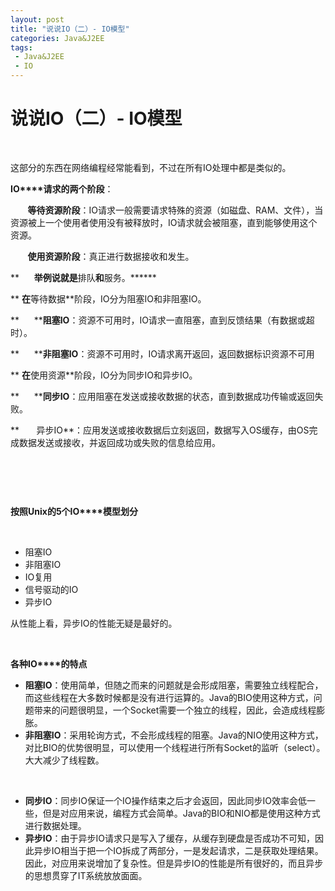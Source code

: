 ```yaml
---
layout: post
title: "说说IO（二）- IO模型"
categories: Java&J2EE
tags: 
 - Java&J2EE
 - IO
--- 
```


# 说说IO（二）- IO模型

 

这部分的东西在网络编程经常能看到，不过在所有IO处理中都是类似的。

**IO****请求的两个阶段**：

       **等待资源阶段**：IO请求一般需要请求特殊的资源（如磁盘、RAM、文件），当资源被上一个使用者使用没有被释放时，IO请求就会被阻塞，直到能够使用这个资源。

       **使用资源阶段**：真正进行数据接收和发生。

**      **举例说就是**排队**和**服务。******

** **在**等待数据**阶段，IO分为阻塞IO和非阻塞IO。

**      ****阻塞IO**：资源不可用时，IO请求一直阻塞，直到反馈结果（有数据或超时）。

**      ****非阻塞IO**：资源不可用时，IO请求离开返回，返回数据标识资源不可用

** **在**使用资源**阶段，IO分为同步IO和异步IO。

**      ****同步IO**：应用阻塞在发送或接收数据的状态，直到数据成功传输或返回失败。

**       异步IO**：应用发送或接收数据后立刻返回，数据写入OS缓存，由OS完成数据发送或接收，并返回成功或失败的信息给应用。

 

![]()

 

**按照Unix****的5****个IO****模型划分**

 

* 阻塞IO
* 非阻塞IO
* IO复用
* 信号驱动的IO
* 异步IO

从性能上看，异步IO的性能无疑是最好的。

 

**各种IO****的特点**

* **阻塞IO**：使用简单，但随之而来的问题就是会形成阻塞，需要独立线程配合，而这些线程在大多数时候都是没有进行运算的。Java的BIO使用这种方式，问题带来的问题很明显，一个Socket需要一个独立的线程，因此，会造成线程膨胀。
* **非阻塞IO**：采用轮询方式，不会形成线程的阻塞。Java的NIO使用这种方式，对比BIO的优势很明显，可以使用一个线程进行所有Socket的监听（select）。大大减少了线程数。

 

* **同步IO**：同步IO保证一个IO操作结束之后才会返回，因此同步IO效率会低一些，但是对应用来说，编程方式会简单。Java的BIO和NIO都是使用这种方式进行数据处理。
* **异步IO**：由于异步IO请求只是写入了缓存，从缓存到硬盘是否成功不可知，因此异步IO相当于把一个IO拆成了两部分，一是发起请求，二是获取处理结果。因此，对应用来说增加了复杂性。但是异步IO的性能是所有很好的，而且异步的思想贯穿了IT系统放放面面。

 
